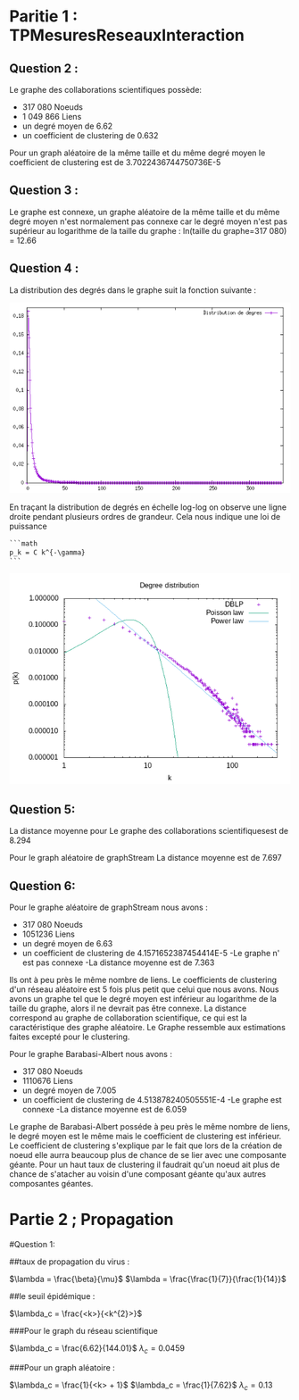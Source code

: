 # Paritie 1 : TPMesuresReseauxInteraction
Question 2 : 
------------

Le graphe des collaborations scientifiques possède:
- 317 080 Noeuds
- 1 049 866 Liens
- un degré moyen de 6.62
- un coefficient de clustering de 0.632

Pour un graph aléatoire de la même taille et du même degré moyen le coefficient de clustering est de 3.7022436744750736E-5

Question 3 :
------------
Le graphe est connexe, un graphe aléatoire de  la même taille et du même degré moyen n'est normalement pas connexe car le degré moyen n'est pas supérieur au logarithme de la taille du graphe : ln(taille du graphe=317 080) = 12.66

Question 4 :
------------
La distribution des degrés dans le graphe suit la fonction suivante : 

![distributivite](distributionlIneaire.png)

En traçant la distribution de degrés en échelle log-log on observe une ligne droite pendant plusieurs ordres de grandeur. Cela nous indique une loi de puissance 

    ```math
    p_k = C k^{-\gamma}
    ```

![distributivite](dd_dblp.png)

Question 5:
------------
La distance moyenne pour Le graphe des collaborations scientifiquesest de 8.294

Pour le graph aléatoire de graphStream La distance moyenne est de 7.697

Question 6:
----------

Pour le graphe aléatoire de graphStream nous avons : 
- 317 080 Noeuds
- 1051236 Liens
- un degré moyen de 6.63
- un coefficient de clustering de 4.1571652387454414E-5
-Le graphe n' est pas connexe
-La distance moyenne est de 7.363

Ils ont à peu près le même nombre de liens. Le coefficients de clustering d'un réseau aléatoire est 5 fois plus petit que celui que nous avons. Nous avons un graphe tel que le degré moyen est inférieur au logarithme de la taille du graphe, alors il ne devrait pas être connexe. La distance correspond au graphe de collaboration scientifique, ce qui est la caractéristique des graphe aléatoire. Le Graphe ressemble aux estimations faites excepté pour le clustering.

Pour le graphe Barabasi-Albert nous avons : 
- 317 080 Noeuds
- 1110676 Liens
- un degré moyen de 7.005
- un coefficient de clustering de 4.513878240505551E-4
-Le graphe est connexe
-La distance moyenne est de 6.059

Le graphe de Barabasi-Albert posséde à peu près le même nombre de liens, le degré moyen est le même mais le coefficient de clustering est inférieur. Le coefficient de clustering s'explique par le fait que lors de la création de noeud elle aurra beaucoup plus de chance de se lier avec une composante géante. Pour un haut taux de clustering il faudrait qu'un noeud ait plus de chance de s'atacher au voisin d'une composant géante qu'aux autres composantes géantes.

# Partie 2 ; Propagation
#Question 1:

##taux de propagation du virus : 

$\lambda = \frac{\beta}{\mu}$
$\lambda = \frac{\frac{1}{7}}{\frac{1}{14}}$

##le seuil épidémique : 

$\lambda_c = \frac{<k>}{<k^{2}>}$

###Pour le graph du réseau scientifique

$\lambda_c = \frac{6.62}{144.01}$
$\lambda_c = 0.0459$

###Pour un graph aléatoire :

$\lambda_c = \frac{1}{<k> + 1}$
$\lambda_c = \frac{1}{7.62}$
$\lambda_c = 0.13$

